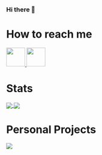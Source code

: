 ### Hi there 👋

# How to reach me
<a href="https://www.linkedin.com/in/adrian-suciu/">
  <img src="https://webnut.ro/wp-content/themes/seosight/svg/socials/linkedin.svg" width="auto" height="50px" />
</a>
<a href="https://www.facebook.com/Webnutro-106216671503170">
  <img src="https://webnut.ro/wp-content/themes/seosight/svg/socials/facebook.svg" width="auto" height="50px" />
</a>



# Stats
<a href="https://github.com/evermore84?tab=repositories">
  <img src="https://github-readme-stats.vercel.app/api?username=evermore84&count_private=true&show_icons=true&theme=dark&include_all_commits=true" align="center"/>
</a>
<a href="https://github.com/evermore84?tab=repositories">
  <img src="https://github-readme-stats.vercel.app/api/top-langs/?username=evermore84&langs_count=5&theme=dark&layout=compact&card_width=270" align="center"/>
</a>

# Personal Projects
<a href="https://github.com/evermore84">
  <img src="https://github-readme-stats.vercel.app/api/pin/?username=evermore84&repo=pulse_sensor&theme=dark&hide_border" align="center"/>
</a>
       
<!--
**evermore84/evermore84** is a ✨ _special_ ✨ repository because its `README.md` (this file) appears on your GitHub profile.

Here are some ideas to get you started:

- 🔭 I’m currently working on ...
- 🌱 I’m currently learning ...
- 👯 I’m looking to collaborate on ...
- 🤔 I’m looking for help with ...
- 💬 Ask me about ...
- 📫 How to reach me: ...
- 😄 Pronouns: ...
- ⚡ Fun fact: ...
-->
